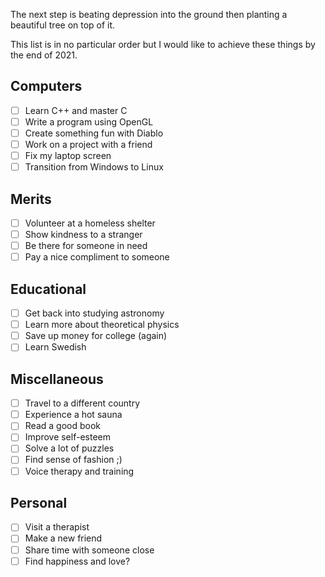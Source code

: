 The next step is beating depression into the ground then planting a beautiful tree on top of it.

This list is in no particular order but I would like to achieve these things by the end of 2021.

## Computers

- [ ] Learn C++ and master C
- [ ] Write a program using OpenGL
- [ ] Create something fun with Diablo
- [ ] Work on a project with a friend
- [ ] Fix my laptop screen
- [ ] Transition from Windows to Linux

## Merits

- [ ] Volunteer at a homeless shelter
- [ ] Show kindness to a stranger
- [ ] Be there for someone in need
- [ ] Pay a nice compliment to someone

## Educational

- [ ] Get back into studying astronomy
- [ ] Learn more about theoretical physics
- [ ] Save up money for college (again)
- [ ] Learn Swedish

## Miscellaneous

- [ ] Travel to a different country
- [ ] Experience a hot sauna
- [ ] Read a good book
- [ ] Improve self-esteem
- [ ] Solve a lot of puzzles
- [ ] Find sense of fashion ;)
- [ ] Voice therapy and training

## Personal

- [ ] Visit a therapist
- [ ] Make a new friend
- [ ] Share time with someone close
- [ ] Find happiness and love?
